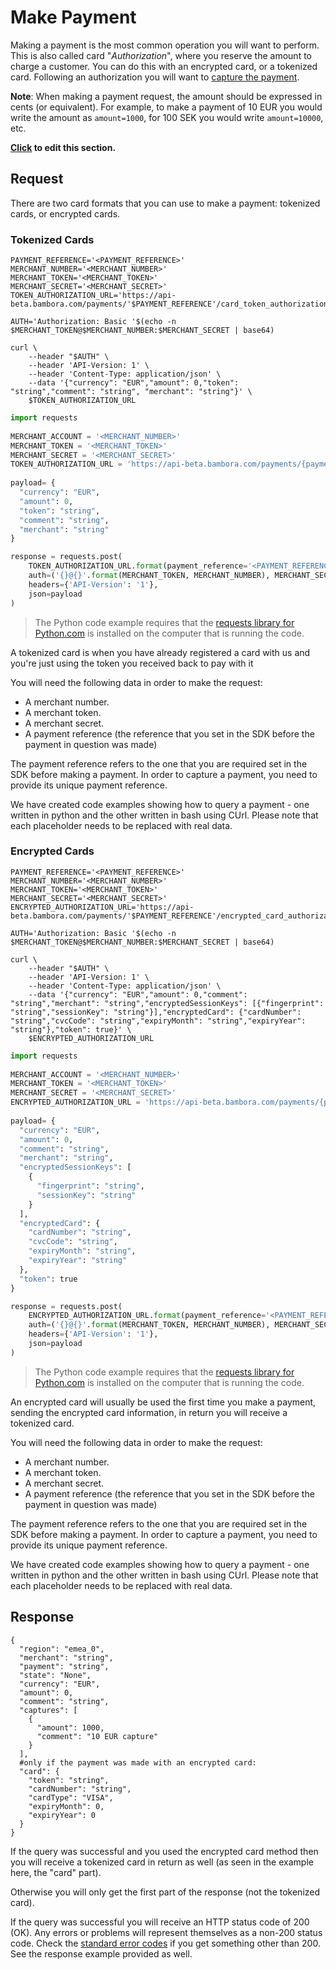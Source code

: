 # Make Payment

Making a payment is the most common operation you will want to perform. This is also called card "*Authorization*", where you reserve the amount to charge a customer. You can do this with an encrypted card, or a tokenized card. Following an authorization you will want to [capture the payment](./api.html#capture-payment).

**Note**: When making a payment request, the amount should be expressed in cents (or equivalent). For example, to make a payment of 10 EUR you would write the amount as `amount=1000`, for 100 SEK you would write `amount=10000`, etc.

**[Click](https://github.com/bambora/dev.bambora.com/blob/master/source/includes/api/_make_payment.md) to edit this section.**


## Request

There are two card formats that you can use to make a payment: tokenized cards, or encrypted cards.

### Tokenized Cards
```shell
PAYMENT_REFERENCE='<PAYMENT_REFERENCE>'
MERCHANT_NUMBER='<MERCHANT_NUMBER>'
MERCHANT_TOKEN='<MERCHANT_TOKEN>'
MERCHANT_SECRET='<MERCHANT_SECRET>'
TOKEN_AUTHORIZATION_URL='https://api-beta.bambora.com/payments/'$PAYMENT_REFERENCE'/card_token_authorization/'
​
AUTH='Authorization: Basic '$(echo -n $MERCHANT_TOKEN@$MERCHANT_NUMBER:$MERCHANT_SECRET | base64)
​
curl \
    --header "$AUTH" \
    --header 'API-Version: 1' \
    --header 'Content-Type: application/json' \
    --data '{"currency": "EUR","amount": 0,"token": "string","comment": "string", "merchant": "string"}' \
    $TOKEN_AUTHORIZATION_URL
```
```python
import requests
​
MERCHANT_ACCOUNT = '<MERCHANT_NUMBER>'
MERCHANT_TOKEN = '<MERCHANT_TOKEN>'
MERCHANT_SECRET = '<MERCHANT_SECRET>'
TOKEN_AUTHORIZATION_URL = 'https://api-beta.bambora.com/payments/{payment_reference}/card_token_authorization/'
​
payload= {
  "currency": "EUR",
  "amount": 0,
  "token": "string",
  "comment": "string",
  "merchant": "string"
}

response = requests.post(
    TOKEN_AUTHORIZATION_URL.format(payment_reference='<PAYMENT_REFERENCE>'),
    auth=('{}@{}'.format(MERCHANT_TOKEN, MERCHANT_NUMBER), MERCHANT_SECRET),
    headers={'API-Version': '1'},
    json=payload
)
```
> The Python code example requires that the [requests library for Python.com](https://github.com/kennethreitz/requests/) is installed on the computer that is running the code.

A tokenized card is when you have already registered a card with us and you're just using the token you received back to pay with it

You will need the following data in order to make the request:

  * A merchant number.
  * A merchant token.
  * A merchant secret.
  * A payment reference (the reference that you set in the SDK before the payment in question was made)

The payment reference refers to the one that you are required set in the SDK before making a payment. In order to capture a payment, you need to provide its unique payment reference.

We have created code examples showing how to query a payment - one written in python and the other written in bash using CUrl. Please note that each placeholder needs to be replaced with real data.

### Encrypted Cards
```shell
PAYMENT_REFERENCE='<PAYMENT_REFERENCE>'
MERCHANT_NUMBER='<MERCHANT_NUMBER>'
MERCHANT_TOKEN='<MERCHANT_TOKEN>'
MERCHANT_SECRET='<MERCHANT_SECRET>'
ENCRYPTED_AUTHORIZATION_URL='https://api-beta.bambora.com/payments/'$PAYMENT_REFERENCE'/encrypted_card_authorization'
​
AUTH='Authorization: Basic '$(echo -n $MERCHANT_TOKEN@$MERCHANT_NUMBER:$MERCHANT_SECRET | base64)
​
curl \
    --header "$AUTH" \
    --header 'API-Version: 1' \
    --header 'Content-Type: application/json' \
    --data '{"currency": "EUR","amount": 0,"comment": "string","merchant": "string","encryptedSessionKeys": [{"fingerprint": "string","sessionKey": "string"}],"encryptedCard": {"cardNumber": "string","cvcCode": "string","expiryMonth": "string","expiryYear": "string"},"token": true}' \
    $ENCRYPTED_AUTHORIZATION_URL
```
```python
import requests
​
MERCHANT_ACCOUNT = '<MERCHANT_NUMBER>'
MERCHANT_TOKEN = '<MERCHANT_TOKEN>'
MERCHANT_SECRET = '<MERCHANT_SECRET>'
ENCRYPTED_AUTHORIZATION_URL = 'https://api-beta.bambora.com/payments/{payment_reference}/encrypted_card_authorization/'
​
payload= {
  "currency": "EUR",
  "amount": 0,
  "comment": "string",
  "merchant": "string",
  "encryptedSessionKeys": [
    {
      "fingerprint": "string",
      "sessionKey": "string"
    }
  ],
  "encryptedCard": {
    "cardNumber": "string",
    "cvcCode": "string",
    "expiryMonth": "string",
    "expiryYear": "string"
  },
  "token": true
}

response = requests.post(
    ENCRYPTED_AUTHORIZATION_URL.format(payment_reference='<PAYMENT_REFERENCE>'),
    auth=('{}@{}'.format(MERCHANT_TOKEN, MERCHANT_NUMBER), MERCHANT_SECRET),
    headers={'API-Version': '1'},
    json=payload
)
```

> The Python code example requires that the [requests library for Python.com](https://github.com/kennethreitz/requests/) is installed on the computer that is running the code.

An encrypted card will usually be used the first time you make a payment, sending the encrypted card information, in return you will receive a tokenized card.

You will need the following data in order to make the request:

  * A merchant number.
  * A merchant token.
  * A merchant secret.
  * A payment reference (the reference that you set in the SDK before the payment in question was made)

The payment reference refers to the one that you are required set in the SDK before making a payment. In order to capture a payment, you need to provide its unique payment reference.

We have created code examples showing how to query a payment - one written in python and the other written in bash using CUrl. Please note that each placeholder needs to be replaced with real data.

## Response

```Response
{
  "region": "emea_0",
  "merchant": "string",
  "payment": "string",
  "state": "None",
  "currency": "EUR",
  "amount": 0,
  "comment": "string",
  "captures": [
    {
      "amount": 1000,
      "comment": "10 EUR capture"
    }
  ],
  #only if the payment was made with an encrypted card:
  "card": {
    "token": "string",
    "cardNumber": "string",
    "cardType": "VISA",
    "expiryMonth": 0,
    "expiryYear": 0
  }
}
```
If the query was successful and you used the encrypted card method then you will receive a tokenized card in return as well (as seen in the example here, the "card" part).

Otherwise you will only get the first part of the response (not the tokenized card).

If the query was successful you will receive an HTTP status code of 200 (OK). Any errors or problems will represent themselves as a non-200 status code. Check the [standard error codes](./api.html#errors) if you get something other than 200. See the response example provided as well.
